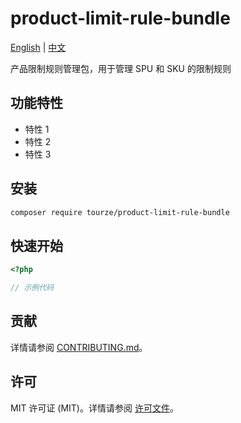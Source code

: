 # product-limit-rule-bundle

[English](README.md) | [中文](README.zh-CN.md)

产品限制规则管理包，用于管理 SPU 和 SKU 的限制规则

## 功能特性

- 特性 1
- 特性 2
- 特性 3

## 安装

```bash
composer require tourze/product-limit-rule-bundle
```

## 快速开始

```php
<?php

// 示例代码
```

## 贡献

详情请参阅 [CONTRIBUTING.md](CONTRIBUTING.md)。

## 许可

MIT 许可证 (MIT)。详情请参阅 [许可文件](LICENSE)。
